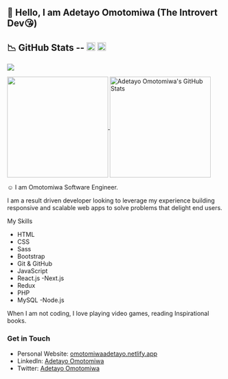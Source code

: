 ## 👋 Hello, I am Adetayo Omotomiwa (The Introvert Dev😘)

##	&#x1F4C9; GitHub Stats -- [<img src='https://cdn.jsdelivr.net/npm/simple-icons@3.0.1/icons/linkedin.svg' alt='linkedin' height='20'>](https://www.linkedin.com/in/adetayo-omotomiwa-4150861b3)  [<img src='https://cdn.jsdelivr.net/npm/simple-icons@3.0.1/icons/twitter.svg' alt='twitter' height='20'>](https://twitter.com) 


![](https://visitor-badge.laobi.icu/badge?page_id=Adetayo1999)

<a href="https://github.com/Adetayo1999/Adetayo1999">
  <img height="235px" align="center" src="https://github-readme-stats.vercel.app/api/top-langs/?username=Adetayo1999&hide=java&title_color=ffffff&text_color=c9cacc&icon_color=2bbc8a&bg_color=1d1f21" />
</a>
<a href="https://github.com/Adetayo1999/Adetayo1999">
  <img height="235px" align="center" src="https://github-readme-stats.vercel.app/api?username=Adetayo1999&show_icons=true&line_height=27&count_private=true&title_color=ffffff&text_color=c9cacc&icon_color=2bbc8a&bg_color=1d1f21" alt="Adetayo Omotomiwa's GitHub Stats" />
</a>  


&#x263A; I am Omotomiwa Software Engineer.

I am a result driven developer looking to
leverage my experience building responsive and
scalable web apps to solve problems that
delight end users.


My Skills
- HTML
- CSS
- Sass
- Bootstrap
- Git & GitHub
- JavaScript
- React.js
-Next.js
- Redux
- PHP
- MySQL
-Node.js


When I am not coding, I love playing video games, reading Inspirational books. 

### Get in Touch
* Personal Website: [omotomiwaadetayo.netlify.app](https://omotomiwaadetayo.netlify.app/)
* LinkedIn: [Adetayo Omotomiwa](https://www.linkedin.com/in/adetayo-omotomiwa-4150861b3)
* Twitter: [Adetayo Omotomiwa](https://twitter.com)

